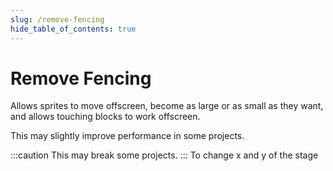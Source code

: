 ```yaml
---
slug: /remove-fencing
hide_table_of_contents: true
---
```


# Remove Fencing

Allows sprites to move offscreen, become as large or as small as they want, and allows touching blocks to work offscreen.

This may slightly improve performance in some projects.

:::caution
This may break some projects.
:::
To change x and y of the stage
